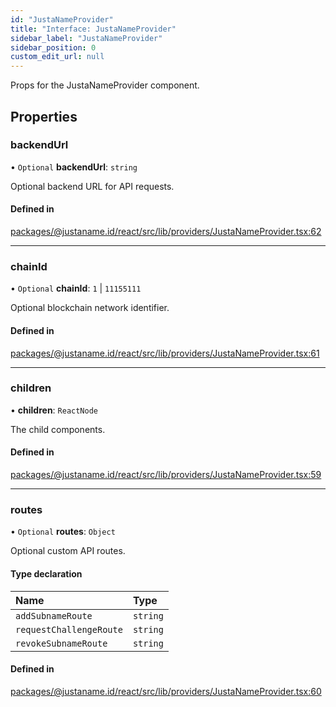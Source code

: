 ```yaml
---
id: "JustaNameProvider"
title: "Interface: JustaNameProvider"
sidebar_label: "JustaNameProvider"
sidebar_position: 0
custom_edit_url: null
---
```


Props for the JustaNameProvider component.

## Properties

### backendUrl

• `Optional` **backendUrl**: `string`

Optional backend URL for API requests.

#### Defined in

[packages/@justaname.id/react/src/lib/providers/JustaNameProvider.tsx:62](https://github.com/JustaName-id/JustaName-sdk/blob/1dd4ff6/packages/@justaname.id/react/src/lib/providers/JustaNameProvider.tsx#L62)

___

### chainId

• `Optional` **chainId**: ``1`` \| ``11155111``

Optional blockchain network identifier.

#### Defined in

[packages/@justaname.id/react/src/lib/providers/JustaNameProvider.tsx:61](https://github.com/JustaName-id/JustaName-sdk/blob/1dd4ff6/packages/@justaname.id/react/src/lib/providers/JustaNameProvider.tsx#L61)

___

### children

• **children**: `ReactNode`

The child components.

#### Defined in

[packages/@justaname.id/react/src/lib/providers/JustaNameProvider.tsx:59](https://github.com/JustaName-id/JustaName-sdk/blob/1dd4ff6/packages/@justaname.id/react/src/lib/providers/JustaNameProvider.tsx#L59)

___

### routes

• `Optional` **routes**: `Object`

Optional custom API routes.

#### Type declaration

| Name | Type |
| :------ | :------ |
| `addSubnameRoute` | `string` |
| `requestChallengeRoute` | `string` |
| `revokeSubnameRoute` | `string` |

#### Defined in

[packages/@justaname.id/react/src/lib/providers/JustaNameProvider.tsx:60](https://github.com/JustaName-id/JustaName-sdk/blob/1dd4ff6/packages/@justaname.id/react/src/lib/providers/JustaNameProvider.tsx#L60)
